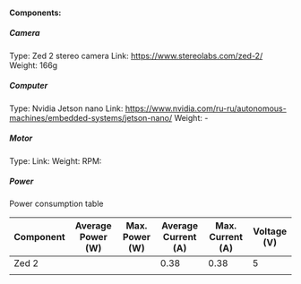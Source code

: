 #### Components:

##### Camera

Type: Zed 2 stereo camera
Link: https://www.stereolabs.com/zed-2/
Weight: 166g

##### Computer

Type: Nvidia Jetson nano
Link: https://www.nvidia.com/ru-ru/autonomous-machines/embedded-systems/jetson-nano/
Weight: -

##### Motor

Type:
Link:
Weight:
RPM:

##### Power

<span class='orange'>Power consumption table</span>

| Component | Average Power (W) | Max. Power (W) | Average Current (A) | Max. Current (A) |   Voltage (V)  | 
| --------- | ----------------- | -------------- | ------------------- | ---------------- | --- |
| Zed 2     |                   |                | 0.38                | 0.38             |  5   |
|           |                   |                |                     |                  |     |

